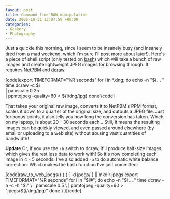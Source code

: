 ```yaml
---
layout: post
title: Command line RAW manipulation
date: 2005-10-31 13:07:59 +00:00
categories:
- Geekery
- Photography
---
```

Just a quickie this morning, since I seem to be insanely busy (and insanely tired from a mad weekend, which I'm sure I'll post more about later!).  Here's a piece of shell script (only tested on <a href="http://www.gnu.org/software/bash/bash.html">bash</a>) which will take a bunch of raw images and create lightweight JPEG images for browsing through.  It requires <a href="http://netpbm.sourceforge.net/">NetPBM</a> and <a href="http://www.cybercom.net/~dcoffin/dcraw/">dcraw</a>

[code]export TIMEFORMAT="%R seconds"
for i in *.dng; do
  echo -n "$i ... "
  time dcraw -c $i \
    | pamscale 0.25 \
    | ppmtojpeg -quality=60 > ${i/dng/jpg}
done[/code]

That takes your original raw image, converts it to NetPBM's PPM format, scales it down to a quarter of the original size, and outputs a JPEG file.  Just for bonus points, it also tells you how long the conversion has taken.  Which, on my laptop, is about 20 - 30 seconds each...  Still, it means the resulting images can be quickly viewed, and even passed around elsewhere (by email or uploading to a web site) without abusing vast quantities of bandwidth!

<strong>Update</strong> Or, if you use the <code>-h</code> switch to dcraw, it'll produce half-size images, which gives the rest less data to work with!  So it's now completing each image in 4 - 5 seconds.  I've also added <code>-a</code> to do automatic white balance correction.  Which makes the bash function I've just committed:

[code]raw_to_web_jpegs()
{
    (
        [ -d jpegs/ ] || mkdir jpegs
        export TIMEFORMAT="%R seconds"
        for i in "$@"; do
            echo -n "$i ... "
            time dcraw -a -c -h "$i" \
                | pamscale 0.5 \
                | ppmtojpeg -quality=60 > "jpegs/${i/dng/jpg}"
        done
    )
}[/code]
